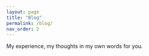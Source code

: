 ```yaml
---
layout: page
title: "Blog"
permalink: /blog/
nav_order: 2
---
```


My experience, my thoughts in my own words for you.
